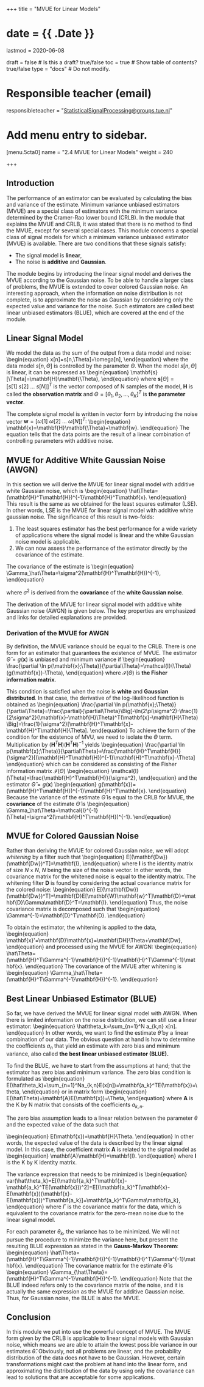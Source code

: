 +++
title = "MVUE for Linear Models"

# date = {{ .Date }}
lastmod = 2020-06-08

draft = false  # Is this a draft? true/false
toc = true  # Show table of contents? true/false
type = "docs"  # Do not modify.

# Responsible teacher (email)
responsibleteacher = "StatisticalSignalProcessing@groups.tue.nl"

# Add menu entry to sidebar.
[menu.5cta0]
name = "2.4 MVUE for Linear Models"
weight = 240

+++
## Introduction

The performance of an estimator can be evaluated by calculating the bias and variance of the estimate. Minimum variance unbiased estimators (MVUE) are a special class of estimators with the minimum variance determined by the Cramer-Rao lower bound (CRLB). In the module that explains the MVUE and CRLB, it was stated that there is no method to find the MVUE, except for several special cases. This module concerns a special class of signal models for which a minimum variance unbiased estimator (MVUE) is available. There are two conditions that these signals satisfy:
<ul>
<li> The signal model is <b>linear</b>,
<li> The noise is <b>additive</b> and <b>Gaussian</b>.
</ul>
The module begins by introducing the linear signal model and derives the MVUE according to the Gaussian noise. To be able to handle a larger class of problems, the MVUE is extended to cover colored Gaussian noise. An interesting approach, when the information on noise distribution is not complete, is to approximate the noise as Gaussian by considering only the expected value and variance for the noise. Such estimators are called best linear unbiased estimators (BLUE), which are covered at the end of the module.


## Linear Signal Model

We model the data as the sum of the output from a data model and noise:
\begin{equation}
x[n]=s[n,\Theta]+\omega[n],
\end{equation}
where the data model $s[n,\Theta]$ is controlled by the parameter $\Theta$. When the model $s[n,\Theta]$ is linear, it can be expressed as
\begin{equation}
\mathbf{s}[\Theta]=\mathbf{H}\mathbf{\Theta},
\end{equation}
where $\mathbf{s}[\Theta]=[s[1]~ s[2]~ ...~ s[N]]^T$ is the vector composed of N samples of the model, $\mathbf{H}$ is called **the observation matrix** and $\Theta=[\theta_1, \theta_2, ..., \theta_K]^T$ is **the parameter vector**.

The complete signal model is written in vector form by introducing the noise vector $\mathbf{w}=[\omega[1]~ \omega[2]~ ... ~\omega[N]]^T:$
\begin{equation}
\mathbf{x}=\mathbf{H}\mathbf{\Theta}+\mathbf{w}.
\end{equation}
The equation tells that the data points are the result of a linear combination of controlling parameters with additive noise.


## MVUE for Additive White Gaussian Noise (AWGN)

In this section we will derive the MVUE for linear signal model with additive white Gaussian noise, which is 
\begin{equation}
\hat\Theta=(\mathbf{H}^T\mathbf{H})^{-1}\mathbf{H}^T\mathbf{x}.
\end{equation}
This result is the same as we obtained for the least squares estimator (LSE). In other words, LSE is the MVUE for linear signal model with additive white gaussian noise. The significance of this result is two-folds:
1. The least squares estimator has the best performance for a wide variety of applications where the signal model is linear and the white Gaussian noise model is applicable.
2. We can now assess the performance of the estimator directly by the covariance of the estimate.


The covariance of the estimate is 
\begin{equation}
\Gamma_\hat\Theta=\sigma^2(\mathbf{H}^T\mathbf{H})^{-1},
\end{equation}

where $\sigma^2$ is derived from the **covariance** of the **white Gaussian noise**. 

The derivation of the MVUE for linear signal model with additive white Gaussian noise (AWGN) is given below. The key properties are emphasized and links for detailed explanations are provided.

### Derivation of the MVUE for AWGN

By definition, the MVUE variance should be equal to the CRLB. There is one form for an estimator that guarantees the existence of MVUE. The estimator $\hat\Theta=g(\mathbf{x})$ is unbiased and minimum variance if
\begin{equation}
\frac{\partial \ln p(\mathbf{x};\Theta)}{\partial\Theta}=\mathcal{I}(\Theta)(g(\mathbf{x})-\Theta),
\end{equation}
where $\mathcal{I}(\Theta)$ is **the Fisher information matrix**.

This condition is satisfied when the noise is **white** and **Gaussian distributed**. In that case, the derivative of the log-likelihood function is obtained as
\begin{equation}
\frac{\partial \ln p(\mathbf{x};\Theta)}{\partial\Theta}=\frac{\partial}{\partial\Theta}\Big[-\ln(2\pi\sigma^2)-\frac{1}{2\sigma^2}(\mathbf{x}-\mathbf{H}\Theta)^T(\mathbf{x}-\mathbf{H}\Theta) \Big]=\frac{1}{\sigma^2}[\mathbf{H}^T\mathbf{x}-\mathbf{H}^T\mathbf{H}\Theta].
\end{equation}
To achieve the form of the condition for the existence of MVU, we need to isolate the $\Theta$ term. Multiplication by $(\mathbf{H}^T\mathbf{H})(\mathbf{H}^T\mathbf{H})^{-1}$ yields
\begin{equation}
\frac{\partial \ln p(\mathbf{x};\Theta)}{\partial\Theta}=\frac{\mathbf{H}^T\mathbf{H}}{\sigma^2}[(\mathbf{H}^T\mathbf{H})^{-1}\mathbf{H}^T\mathbf{x}-\Theta]
\end{equation}
which can be considered as consisting of the Fisher information matrix $\mathcal{I}(\Theta)$
\begin{equation}
\mathcal{I}(\Theta)=\frac{\mathbf{H}^T\mathbf{H}}{\sigma^2},
\end{equation}
and the estimator $\hat\Theta=g(\mathbf{x})$
\begin{equation}
g(\mathbf{x})=(\mathbf{H}^T\mathbf{H})^{-1}\mathbf{H}^T\mathbf{x}.
\end{equation}
Because the variance of the estimate $\hat\Theta$ is equal to the CRLB for MVUE, the **covariance** of the estimate $\hat\Theta$ is
\begin{equation}
\Gamma_\hat\Theta=\mathcal{I}^{-1}(\Theta)=\sigma^2(\mathbf{H}^T\mathbf{H})^{-1}.
\end{equation}

## MVUE for Colored Gaussian Noise
Rather than deriving the MVUE for colored Gaussian noise, we will adopt *whitening* by a filter such that
\begin{equation}
E[(\mathbf{Dw})(\mathbf{Dw})^T]=\mathbf{I},
\end{equation}
where $\mathbf{I}$ is the identity matrix of size $N\times N$, $N$ being the size of the noise vector. In other words, the covariance matrix for the whitened noise is equal to the identity matrix. The whitening filter $\mathbf{D}$ is found by considering the actual covariance matrix for the colored noise:
\begin{equation}
E[(\mathbf{Dw})(\mathbf{Dw})^T]=\mathbf{D}E[\mathbf{W}\mathbf{w}^T]\mathbf{D}=\mathbf{D}\Gamma\mathbf{D}^T=\mathbf{I}.
\end{equation}
Thus, the noise covariance matrix is decomposed such that
\begin{equation}
\Gamma^{-1}=\mathbf{D}^T\mathbf{D}.
\end{equation}

To obtain the estimator, the whitening is applied to the data,
\begin{equation}
\mathbf{x}'=\mathbf{D}\mathbf{x}=\mathbf{DH}\Theta+\mathbf{Dw},
\end{equation}
and processed using the MVUE for AWGN:
\begin{equation}
\hat\Theta=(\mathbf{H}^T\Gamma^{-1}\mathbf{H})^{-1}\mathbf{H}^T\Gamma^{-1}\mathbf{x}.
\end{equation}
The covariance of the MVUE after whitening is
\begin{equation}
\Gamma_\hat\Theta=(\mathbf{H}^T\Gamma^{-1}\mathbf{H})^{-1}.
\end{equation}

## Best Linear Unbiased Estimator (BLUE)

So far, we have derived the MVUE for linear signal model with AWGN. When there is limited information on the noise distribution, we can still use a linear estimator:
\begin{equation}
\hat\theta_k=\sum_{n=1}^N a_{k,n} x[n].
\end{equation}
In other words, we want to find the estimate $\hat\theta$ by a linear combination of our data. The obvious question at hand is how to determine the coefficients $a_n$ that yield an estimate with zero bias and minimum variance, also called <b>the best linear unbiased estimator (BLUE).</b>

To find the BLUE, we have to start from the assumptions at hand; that the estimator has zero bias and minimum variance. The zero bias condition is formulated as
\begin{equation}
E(\hat\theta_k)=\sum_{n=1}^Na_{k,n}E(x[n])=\mathbf{a_k}^TE(\mathbf{x})=\theta,
\end{equation}
or in matrix form
\begin{equation}
E(\hat\Theta)=\mathbf{A}E(\mathbf{x})=\Theta,
\end{equation}
where $\mathbf{A}$ is the K by N matrix that consists of the coefficients $a_{k,n}$.

The zero bias assumption leads to a linear relation between the parameter $\theta$ and the expected value of the data such that 

\begin{equation}
E(\mathbf{x})=\mathbf{H}\Theta.
\end{equation}
In other words, the expected value of the data is described by the linear signal model. In this case, the coefficient matrix $\mathbf{A}$ is related to the signal model as
\begin{equation}
\mathbf{A}\mathbf{H}=\mathbf{I}.
\end{equation}
where $\mathbf{I}$ is the K by K identity matrix.

The variance expression that needs to be minimized is
\begin{equation}
var(\hat\theta_k)=E[(\mathbf{a_k}^T\mathbf{x}-\mathbf{a_k}^TE(\mathbf{x}))^2]=E[(\mathbf{a_k}^T(\mathbf{x}-E(\mathbf{x})(\mathbf{x}-E(\mathbf{x}))^T\mathbf{a_k}]=\mathbf{a_k}^T\Gamma\mathbf{a_k},
\end{equation}
where $\Gamma$ is the covariance matrix for the data, which is equivalent to the covariance matrix for the zero-mean noise due to the linear signal model.

For each parameter $\theta_k$, the variance has to be minimized. We will not pursue the procedure to minimize the variance here, but present the resulting BLUE expression as stated in the <b>Gauss-Markov Theorem</b>:
\begin{equation}
\hat\Theta=(\mathbf{H}^T\Gamma^{-1}\mathbf{H})^{-1}\mathbf{H}^T\Gamma^{-1}\mathbf{x}.
\end{equation}
The covariance matrix for the estimate $\hat\Theta$ is
\begin{equation}
\Gamma_{\hat\Theta}=(\mathbf{H}^T\Gamma^{-1}\mathbf{H})^{-1}.
\end{equation}
Note that the BLUE indeed refers only to the covariance matrix of the noise, and it is actually the same expression as the MVUE for additive Gaussian noise. Thus, for Gaussian noise, the BLUE is also the MVUE.

## Conclusion

In this module we put into use the powerful concept of MVUE. The MVUE form given by the CRLB is applicable to linear signal models with Gaussian noise, which means we are able to attain the lowest possible variance in our estimates $\hat\theta$. Obviously, not all problems are linear, and the probability distribution of the data does not have to be Gaussian. However, certain transformations might cast the problem at hand into the linear form, and approximating the distribution of the data by using only the covariance can lead to solutions that are acceptable for some applications.